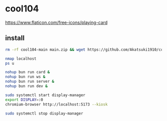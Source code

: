 # cool104

<https://www.flaticon.com/free-icons/playing-card>

## install

```sh
rm -rf cool104-main main.zip && wget https://github.com/Akatsuki1910/cool104/archive/refs/heads/main.zip && unzip main.zip && cd cool104-main
```

```sh
nmap localhost
ps u
```

```sh
nohup bun run card &
nohup bun run ws &
nohup bun run server &
nohup bun run dev &

sudo systemctl start display-manager
export DISPLAY=:0
chromium-browser http://localhost:5173 --kiosk

sudo systemctl stop display-manager
```
